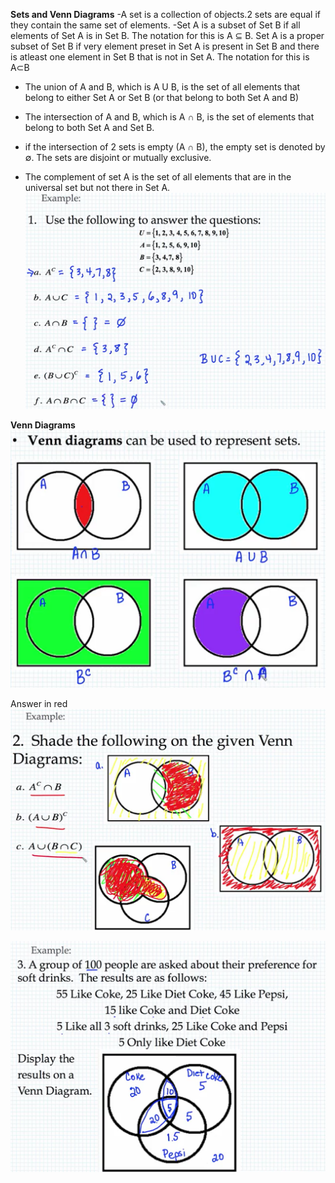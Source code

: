 **Sets and Venn Diagrams**
-A set is a collection of objects.2 sets are equal if they contain the same set of elements.
-Set A is a subset of Set B if all elements of Set A is in Set B. The notation for this is A ⊆  B. Set A is a proper subset of Set B if very element preset in Set A is present in Set B and there is atleast one element in Set B that is not in Set A. The notation for this is A⊂B
- The union of A and B, which is A U B, is the set of all elements that belong to either Set A or Set B (or that belong to both Set A and B)

- The intersection of A and B, which is A ∩ B, is the set of elements that belong to both Set A and Set B.
- if the intersection of 2 sets is empty (A ∩ B), the empty set is denoted by ∅. The sets are disjoint or mutually exclusive.
- The complement of set A is the set of all elements that are in the universal set but not there in Set A.
![Example](/images/set1.png?raw=true "Example")

**Venn Diagrams**
![Example](/images/Venn1.png?raw=true "Example")

Answer in red
![Example](/images/Venn2.png?raw=true "Example")

![Example](/images/Venn3.png?raw=true "Example")


